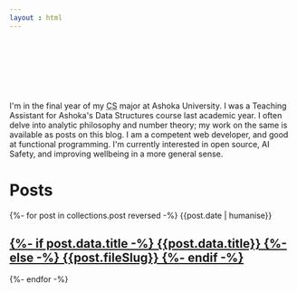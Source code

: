 ```yaml
---
layout : html
---
```

<p style="padding:3rem 0">

I'm in the final year of my <abbr  title="Computer Science">CS</abbr> major at Ashoka University. I was a Teaching Assistant for Ashoka's Data Structures course last academic year. I often delve into analytic philosophy and number theory; my work on the same is available as posts on this blog. I am a competent web developer, and good at functional programming. I'm currently interested in open source, AI Safety, and improving wellbeing in a more general sense.
</p>
<h1> Posts </h1>

{%- for post in collections.post reversed -%}
  {{post.date | humanise}}
  <a href={{post.url}}>
    <h2 class="post-title">
    {%- if post.data.title -%} 
        {{post.data.title}} 
    {%- else -%} 
        {{post.fileSlug}}
    {%- endif -%}
    </h2>
  </a>
{%- endfor -%}